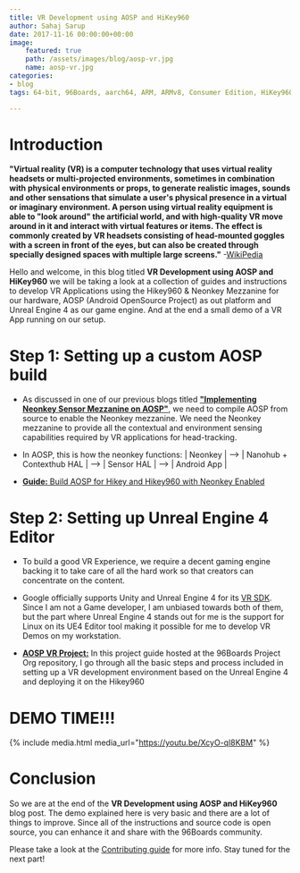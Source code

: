 ```yaml
---
title: VR Development using AOSP and HiKey960
author: Sahaj Sarup
date: 2017-11-16 00:00:00+00:00
image:
    featured: true
    path: /assets/images/blog/aosp-vr.jpg
    name: aosp-vr.jpg
categories:
- blog
tags: 64-bit, 96Boards, aarch64, ARM, ARMv8, Consumer Edition, HiKey960, HiKey, dragonboard410c, Linaro, Android, AOSP, Virtual Reality, VR, Neonkey, mezzanine

---
```


# **Introduction**

**"Virtual reality (VR) is a computer technology that uses virtual reality headsets or multi-projected environments, sometimes in combination with physical environments or props, to generate realistic images, sounds and other sensations that simulate a user's physical presence in a virtual or imaginary environment. A person using virtual reality equipment is able to "look around" the artificial world, and with high-quality VR move around in it and interact with virtual features or items. The effect is commonly created by VR headsets consisting of head-mounted goggles with a screen in front of the eyes, but can also be created through specially designed spaces with multiple large screens."**  -[WikiPedia](https://en.wikipedia.org/wiki/Virtual_reality)

Hello and welcome, in this blog titled **VR Development using AOSP and HiKey960** we will be taking a look at a collection of guides and instructions to develop VR Applications using the Hikey960 & Neonkey Mezzanine for our hardware, AOSP (Android OpenSource Project) as out platform and Unreal Engine 4 as our game engine. And at the end a small demo of a VR App running on our setup.

# **Step 1:** Setting up a custom AOSP build

- As discussed in one of our previous blogs titled [**"Implementing Neonkey Sensor Mezzanine on AOSP"**](https://www.96boards.org/blog/neonkey-aosp/), we need to compile AOSP from source to enable the Neonkey mezzanine.
We need the Neonkey mezzanine to provide all the contextual and environment sensing capabilities required by VR applications for head-tracking.

- In AOSP, this is how the neonkey functions:
| Neonkey | --> | Nanohub + Contexthub HAL | --> | Sensor HAL | --> | Android App |

- [**Guide:** Build AOSP for Hikey and Hikey960 with Neonkey Enabled](https://www.96boards.org/documentation/mezzanine/neonkey/guides/neonkey-aosp-build/)

# **Step 2:** Setting up Unreal Engine 4 Editor

- To build a good VR Experience, we require a decent gaming engine backing it to take care of all the hard work so that creators can concentrate on the content.

- Google officially supports Unity and Unreal Engine 4 for its [VR SDK](https://developers.google.com/vr/daydream/overview). Since I am not a Game developer, I am unbiased towards both of them, but the part where Unreal Engine 4 stands out for me is the support for Linux on its UE4 Editor tool making it possible for me to develop VR Demos on my workstation.

- [**AOSP VR Project:**](https://github.com/96boards-projects/aosp_vr) In this project guide hosted at the 96Boards Project Org repository, I go through all the basic steps and process included in setting up a VR development environment based on the Unreal Engine 4 and deploying it on the Hikey960

# **DEMO TIME!!!**
{% include media.html media_url="https://youtu.be/XcyO-ql8KBM" %}

# **Conclusion**

So we are at the end of the **VR Development using AOSP and HiKey960**
blog post. The demo explained here is very basic and there are a lot of things to
improve. Since all of the instructions and source code is open source, you can
enhance it and share with the 96Boards community.

Please take a look at the [Contributing guide](https://github.com/96boards-projects/staging/blob/master/CONTRIBUTE.md)
for more info. Stay tuned for the next part!
